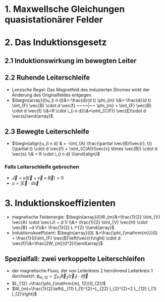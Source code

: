 # 1. Maxwellsche Gleichungen quasistationärer Felder 


# 2. Das Induktionsgesetz 
## 2.1 Induktionswirkung im bewegten Leiter 

## 2.2 Ruhende Leiterschleife 
- Lenzsche Regel: Das Magnetfeld des induzierten Stromes wirkt der Änderung des Originalfeldes entgegen. 
- $\begin{array}{l}u_{i n d}&=-\frac{d}{d t} \phi_{m} \\&=-\frac{d}{d t} \iint_{F} \vec{B} \cdot d \vec{f} ~~~~|~~ \phi_{m} = \iint_{F} \vec{B} \cdot d \vec{f} \\&=R \cdot i_{i n d}\\&=\oint_{C(F)} \vec{E}\cdot d \vec{s}\end{array}$ 

## 2.3 Bewegte Leiterschleife 
- $\begin{align}u_{i n d} & = -\iint_{A} \frac{\partial \vec{B}(\vec{r}, t)}{\partial t} \cdot d \vec{f} + \oint_{C(A)}(\vec{v} \times \vec{B}) \cdot d \vec{s} \\& = R \cdot i_{i n d} \\\end{align}$ 

### Falls Leiterschleife gebrochen 
- $\vec{J}=\kappa(\vec{E}+\vec{v} \times \vec{B})=0$ 
- $u = \int{\vec{E}\cdot d\vec{s}}$ 


# 3. Induktionskoeffizienten 
- magnetische Feldenergie: $\begin{array}{l}W_{m}&=\frac{1}{2} \iiint_{V} \vec{A} \cdot \vec{J} ~ d V  \\&= \frac{1}{2} \iiint_{V} \vec{H} \cdot \vec{B} ~d V\\&= \frac{1}{2} L I^{2} \\\end{array}$ 
- Induktionskoeffizient: $\begin{array}{l}L &=\frac{\phi_{\mathrm{m}}}{I} = \frac{1}{I}\iint_{F} \vec{B}\left(\vec{r}\right) \cdot d \vec{f}\\&=\frac{2W_{m}}{I^2}\\\end{array}$ 

## Spezialfall: zwei verkoppelte Leiterschleifen 
- der magnetische Fluss, der von Leiterkreis 2 herrührend Leiterkreis 1 durchsetzt: $\phi_{\mathrm{m}, 12}=\iint_{F_{1}} \vec{B}_{2}\left(\vec{r}_{1}\right) \cdot d \vec{f}$ 
- $L_{12} =\frac{\phi_{\mathrm{m}, 12}}{I_{2}}$ 
- $W_{m}=\frac{1}{2}\left(L_{11} I_{1}^{2}+L_{22} I_{2}^{2}+2 L_{12} I_{1} I_{2}\right)$ 


